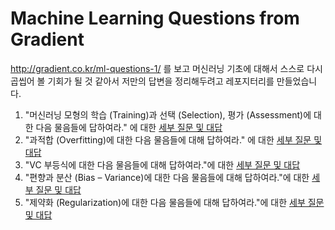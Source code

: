 # Machine Learning Questions from Gradient

<http://gradient.co.kr/ml-questions-1/> 를 보고 머신러닝 기초에 대해서 스스로 다시 곱씹어 볼 기회가 될 것 같아서 저만의 답변을 정리해두려고 레포지터리를 만들었습니다. 

1. "머신러닝 모형의 학습 (Training)과 선택 (Selection), 평가 (Assessment)에 대한 다음 물음들에 답하여라." 에 대한 [세부 질문 및 대답](https://github.com/jeongmincha/gradient-ml-questions/blob/master/ml-questions-01)
2. "과적합 (Overfitting)에 대한 다음 물음들에 대해 답하여라." 에 대한 [세부 질문 및 대답](https://github.com/jeongmincha/gradient-ml-questions/tree/master/ml-questions-02)
3. "VC 부등식에 대한 다음 물음들에 대해 답하여라."에 대한 [세부 질문 및 대답](https://github.com/jeongmincha/gradient-ml-questions/tree/master/ml-questions-03)
4. "편향과 분산 (Bias – Variance)에 대한 다음 물음들에 대해 답하여라."에 대한 [세부 질문 및 대답](https://github.com/jeongmincha/gradient-ml-questions/tree/master/ml-questions-04)
5. "제약화 (Regularization)에 대한 다음 물음들에 대해 답하여라."에 대한 [세부 질문 및 대답](https://github.com/jeongmincha/gradient-ml-questions/tree/master/ml-questions-05)